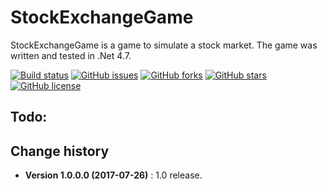 StockExchangeGame
====================================

StockExchangeGame is a game to simulate a stock market.
The game was written and tested in .Net 4.7.

[![Build status](https://ci.appveyor.com/api/projects/status/6b7shv4fa54mujbd?svg=true)](https://ci.appveyor.com/project/SeppPenner/stockexchangegame)
[![GitHub issues](https://img.shields.io/github/issues/SeppPenner/StockExchangeGame.svg)](https://github.com/SeppPenner/StockExchangeGame/issues)
[![GitHub forks](https://img.shields.io/github/forks/SeppPenner/StockExchangeGame.svg)](https://github.com/SeppPenner/StockExchangeGame/network)
[![GitHub stars](https://img.shields.io/github/stars/SeppPenner/StockExchangeGame.svg)](https://github.com/SeppPenner/StockExchangeGame/stargazers)
[![GitHub license](https://img.shields.io/badge/license-AGPL-blue.svg)](https://raw.githubusercontent.com/SeppPenner/StockExchangeGame/master/License.txt)

## Todo:


Change history
--------------

* **Version 1.0.0.0 (2017-07-26)** : 1.0 release.